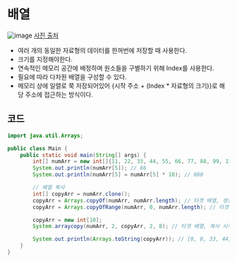 # 배열
![image](https://github.com/Goldbar97/Study/assets/100333239/1baeb46f-f5bb-42db-94bd-589a3bdc0850)
[사진 출처](https://ilc12345-080.tistory.com/15)
- 여러 개의 동일한 자료형의 데이터를 한꺼번에 저장할 때 사용한다.
- 크기를 지정해야한다.
- 연속적인 메모리 공간에 배정하며 원소들을 구별하기 위해 Index를 사용한다.
- 필요에 따라 다차원 배열을 구성할 수 있다.
- 메모리 상에 일렬로 쭉 저장되어있어 {시작 주소 + (Index * 자료형의 크기)}로 해당 주소에 접근하는 방식이다.


## 코드
```java
import java.util.Arrays;

public class Main {
    public static void main(String[] args) {
        int[] numArr = new int[]{11, 22, 33, 44, 55, 66, 77, 88, 99, 110};
        System.out.println(numArr[5]); // 66
        System.out.println(numArr[5] = numArr[5] * 10); // 660

        // 배열 복사
        int[] copyArr = numArr.clone();
        copyArr = Arrays.copyOf(numArr, numArr.length); // 타겟 배열, 생성할 배열의 크기
        copyArr = Arrays.copyOfRange(numArr, 0, numArr.length); // 타겟 배열, 복사 시작 인덱스, 복사 끝 인덱스

        copyArr = new int[10];
        System.arraycopy(numArr, 2, copyArr, 2, 8); // 타겟 배열, 복사 시작 인덱스, 생성 배열, 생성 배열의 붙여넣기 시작 인덱스, 복사 시작 인덱스부터 복사할 개수

        System.out.println(Arrays.toString(copyArr)); // [0, 0, 33, 44, 55, 660, 77, 88, 99, 110]
    }
}
```
